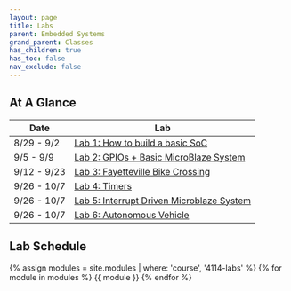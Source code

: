 ```yaml
---
layout: page
title: Labs
parent: Embedded Systems
grand_parent: Classes
has_children: true
has_toc: false
nav_exclude: false
---
```


## At A Glance

| Date        | Lab                                                 |
| ----------- | --------------------------------------------------- |
| 8/29 - 9/2  | [Lab 1: How to build a basic SoC](./lab1)           |
| 9/5  - 9/9  | [Lab 2: GPIOs + Basic MicroBlaze System](./lab2)    |
| 9/12 - 9/23 | [Lab 3: Fayetteville Bike Crossing](./lab3)         |
| 9/26 - 10/7 | [Lab 4: Timers](./lab4)                             |
| 9/26 - 10/7 | [Lab 5: Interrupt Driven Microblaze System](./lab5) |
| 9/26 - 10/7 | [Lab 6: Autonomous Vehicle](./lab6)                 |

## Lab Schedule

{% assign modules = site.modules | where: 'course', '4114-labs' %}
{% for module in modules %}
{{ module }}
{% endfor %}
